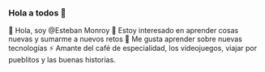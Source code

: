 ### Hola a todos 👋

👋 Hola, soy @Esteban Monroy
👀 Estoy interesado en aprender cosas nuevas y sumarme a nuevos retos
🌱 Me gusta aprender sobre nuevas tecnologías
⚡ Amante del café de especialidad, los videojuegos, viajar por pueblitos y las buenas historias. 

<!--
**estebanm1892/estebanm1892** is a ✨ _special_ ✨ repository because its `README.md` (this file) appears on your GitHub profile.

Here are some ideas to get you started:

- 🔭 I’m currently working on ...
- 🌱 I’m currently learning ...
- 👯 I’m looking to collaborate on ...
- 🤔 I’m looking for help with ...
- 💬 Ask me about ...
- 📫 How to reach me: ...
- 😄 Pronouns: ...
- ⚡ Fun fact: ...
-->
